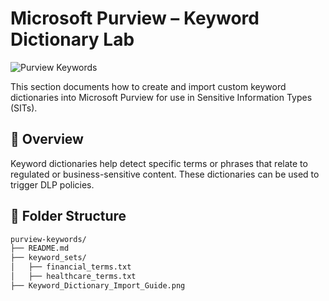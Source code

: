 # Microsoft Purview – Keyword Dictionary Lab

![Purview Keywords](https://img.shields.io/badge/Microsoft%20Purview-Keyword%20Dictionary-blueviolet?style=flat-square&logo=microsoft)

This section documents how to create and import custom keyword dictionaries into Microsoft Purview for use in Sensitive Information Types (SITs).

## 📘 Overview

Keyword dictionaries help detect specific terms or phrases that relate to regulated or business-sensitive content. These dictionaries can be used to trigger DLP policies.

## 📁 Folder Structure

```bash
purview-keywords/
├── README.md
├── keyword_sets/
│   ├── financial_terms.txt
│   ├── healthcare_terms.txt
├── Keyword_Dictionary_Import_Guide.png
